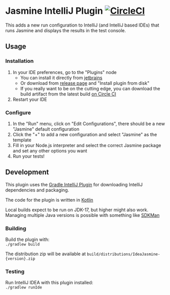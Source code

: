 # Jasmine IntelliJ Plugin  [![CircleCI](https://circleci.com/gh/jasmine/IdeaJasmine/tree/main.svg?style=svg)](https://circleci.com/gh/jasmine/IdeaJasmine/tree/main)

This adds a new run configuration to IntelliJ (and IntelliJ based IDEs) that runs Jasmine and displays the results in the test console.

## Usage

### Installation
1. In your IDE preferences, go to the "Plugins" node  
    * You can install it directly from [jetbrains](https://plugins.jetbrains.com/plugin/10449-jasmine)
    * Or download from [release page](https://github.com/jasmine/IdeaJasmine/releases) and "Install plugin from disk"
    * If you really want to be on the cutting edge, you can download the build artifact from the latest build [on Circle CI](https://app.circleci.com/pipelines/github/jasmine/IdeaJasmine?branch=main)
2. Restart your IDE

### Configure
1. In the "Run" menu, click on "Edit Configurations", there should be a new "Jasmine" default configuration
1. Click the "+" to add a new configuration and select "Jasmine" as the template
1. Fill in your Node.js interpreter and select the correct Jasmine package and set any other options you want
1. Run your tests!

## Development

This plugin uses the [Gradle IntelliJ Plugin](https://github.com/JetBrains/gradle-intellij-plugin) for downloading
IntelliJ dependencies and packaging.

The code for the plugin is written in [Kotlin](http://kotlinlang.org/)

Local builds expect to be run on JDK-17, but higher might also work. Managing multiple Java versions is possible
with something like [SDKMan](https://sdkman.io/) 

### Building
Build the plugin with:  
`./gradlew build`

The distribution zip will be available at `build/distributions/IdeaJasmine-{version}.zip`

### Testing
Run IntelliJ IDEA with this plugin installed:  
`./gradlew runIde`
